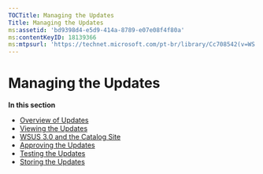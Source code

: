 ```yaml
---
TOCTitle: Managing the Updates
Title: Managing the Updates
ms:assetid: 'bd9398d4-e5d9-414a-8789-e07e08f4f80a'
ms:contentKeyID: 18139366
ms:mtpsurl: 'https://technet.microsoft.com/pt-br/library/Cc708542(v=WS.10)'
---
```


Managing the Updates
====================

**In this section**

-   [Overview of Updates](https://technet.microsoft.com/2924644e-c7b6-477b-9a04-1b2817fd0dcf)
-   [Viewing the Updates](https://technet.microsoft.com/681e89bc-c8ff-464c-81b7-9381e87c713f)
-   [WSUS 3.0 and the Catalog Site](https://technet.microsoft.com/cf95773b-6830-4111-8a85-92d6b6483be9)
-   [Approving the Updates](https://technet.microsoft.com/88962036-b328-4aad-b734-ecd56848fb1e)
-   [Testing the Updates](https://technet.microsoft.com/11a141ff-d4fd-4561-8543-f8dc19698ed9)
-   [Storing the Updates](https://technet.microsoft.com/2cadbce0-0169-40a8-bd44-0c88537fb75d)
